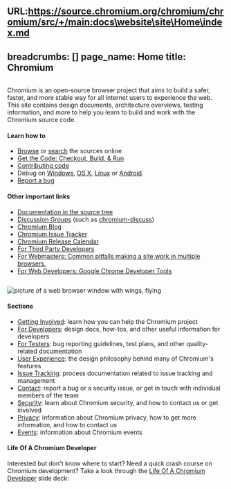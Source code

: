 URL:https://source.chromium.org/chromium/chromium/src/+/main:docs\website\site\Home\index.md
---
breadcrumbs: []
page_name: Home
title: Chromium
---

<div class="two-column-container">
<div class="column">

Chromium is an open-source browser project that aims to build a safer, faster,
and more stable way for all Internet users to experience the web. This site
contains design documents, architecture overviews, testing information, and more
to help you learn to build and work with the Chromium source code.

#### Learn how to

* [Browse](https://chromium.googlesource.com/chromium/src.git) or
  [search](https://cs.chromium.org/) the sources online
* [Get the Code: Checkout, Build, &
  Run](/developers/how-tos/get-the-code)
* [Contributing code](https://chromium.googlesource.com/chromium/src/+/main/docs/contributing.md)
* Debug on [Windows](/developers/how-tos/debugging-on-windows), [OS
  X](https://chromium.googlesource.com/chromium/src/+/HEAD/docs/mac/debugging.md),
  [Linux](https://chromium.googlesource.com/chromium/src/+/HEAD/docs/linux/debugging.md)
  or
  [Android](https://chromium.googlesource.com/chromium/src/+/HEAD/docs/android_debugging_instructions.md).
* [Report a bug](/for-testers/bug-reporting-guidelines)

#### Other important links

* [Documentation in the source
  tree](https://chromium.googlesource.com/chromium/src.git/+/HEAD/docs/)
* [Discussion Groups](/developers/discussion-groups) (such as
  [chromium-discuss](http://groups.google.com/a/chromium.org/group/chromium-discuss))
* [Chromium Blog](http://blog.chromium.org)
* [Chromium Issue
  Tracker](https://bugs.chromium.org/p/chromium/issues/list)
* [Chromium Release Calendar](/developers/calendar)
* [For Third Party Developers](/Home/third-party-developers)
* [For Webmasters: Common pitfalls making a site work in multiple
  browsers.](/Home/chromecompatfaq)
* [For Web Developers: Google Chrome Developer Tools](/devtools)

</div>
<div class="column">

![picture of a web browser window with wings, flying](/Home/flying_browser.png)

#### Sections

* [Getting Involved](/getting-involved): learn how you can help the
  Chromium project
* [For Developers](/developers): design docs, how-tos, and other
  useful information for developers
* [For Testers](/for-testers): bug reporting guidelines, test plans,
  and other quality-related documentation
* [User Experience](/user-experience): the design philosophy behind
  many of Chromium's features
* [Issue Tracking](/issue-tracking): process documentation related to
  issue tracking and management
* [Contact](/contact): report a bug or a security issue, or get in
  touch with individual members of the team
* [Security](/Home/chromium-security): learn about Chromium security,
  and how to contact us or get involved
* [Privacy](/Home/chromium-privacy): information about Chromium
  privacy, how to get more information, and how to contact us
* [Events](/events): information about Chromium events

#### Life Of A Chromium Developer

Interested but don't know where to start? Need a quick crash course on Chromium
development? Take a look through the [Life Of A Chromium
Developer](https://docs.google.com/presentation/d/1abnqM9j6zFodPHA38JG1061rG2iGj_GABxEDgZsdbJg)
slide deck:

</div>
</div>
